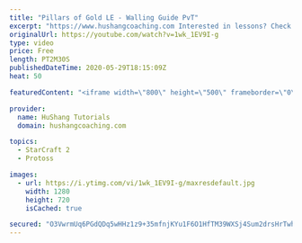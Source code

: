 ```yaml
---
title: "Pillars of Gold LE - Walling Guide PvT"
excerpt: "https://www.hushangcoaching.com Interested in lessons? Check out the website for more information ------------------------------------------------------------------------------------------------------- Want to support HuShang Tutorials directly? Patreon is a website where you can contribute a monthly"
originalUrl: https://youtube.com/watch?v=1wk_1EV9I-g
type: video
price: Free
length: PT2M30S
publishedDateTime: 2020-05-29T18:15:09Z
heat: 50

featuredContent: "<iframe width=\"800\" height=\"500\" frameborder=\"0\" src=\"https://www.youtube.com/embed/1wk_1EV9I-g\" allow=\"accelerometer; autoplay; encrypted-media; gyroscope; picture-in-picture\" allowfullscreen></iframe>"

provider:
  name: HuShang Tutorials
  domain: hushangcoaching.com

topics:
  - StarCraft 2
  - Protoss

images:
  - url: https://i.ytimg.com/vi/1wk_1EV9I-g/maxresdefault.jpg
    width: 1280
    height: 720
    isCached: true

secured: "O3VwrmUq6PGdQDq5wHHz1z9+35mfnjKYu1F6O1HfTM39WXSj4Sum2drsHrTwhf5R1fqOT9ABm2Imec4PQM+yxD0dZ6ktcSSZfywPptDS9QKyVpvj/jrWiYnXRMLgmSZaxqUstnHEmpQtDwJYYeyVHyk2jcxIRLdcFH6SB0fGGugTbT6nDzEbcLwudOtLJOygKEVoWMCYw14/8ByeMKvXJAhEywzE/Sif3UOPk8m381RTS3ty3YxXvZyWnTnEApBKVV5/MUUPrqey36Py/072xWIat2XUgrlo18BgNW23uPLNfVbsaAUVCATJiGA91seDbZRJqxkmZV38hqGTsducgCmd2q9sKM0iQJoQ0dSyEMHajdS5PCbezbFgUpDVrmI9Bi0SS1XiVW1BkoozH//Vn0ZasAxEV4olcNB9vFFUrcY=;DC3RZLJu2u+O1gsYqLJEvg=="
---
```


